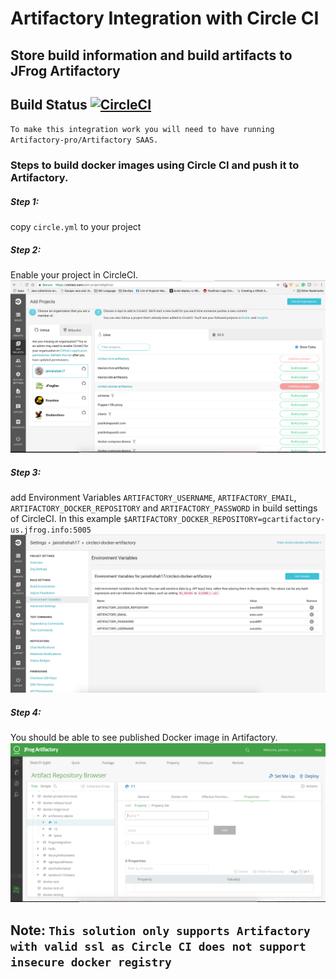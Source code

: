 # Artifactory Integration with Circle CI
## Store build information and build artifacts to JFrog Artifactory
## Build Status [![CircleCI](https://circleci.com/gh/jainishshah17/circleci-docker-artifactory.svg?style=svg)](https://circleci.com/gh/jainishshah17/circleci-docker-artifactory)

`To make this integration work you will need to have running Artifactory-pro/Artifactory SAAS.`

### Steps to build docker images using Circle CI and push it to Artifactory.

##### Step 1:

copy `circle.yml` to your project

##### Step 2:

Enable your project in CircleCI.
![screenshot](img/Screen_Shot1.png)

##### Step 3:

add Environment Variables `ARTIFACTORY_USERNAME`, `ARTIFACTORY_EMAIL`, `ARTIFACTORY_DOCKER_REPOSITORY` and `ARTIFACTORY_PASSWORD` in build settings of CircleCI.
In this example `$ARTIFACTORY_DOCKER_REPOSITORY=gcartifactory-us.jfrog.info:5005`
![screenshot](img/Screen_Shot2.png)

##### Step 4:

You should be able to see published Docker image in Artifactory.
![screenshot](img/Screen_Shot3.png)

## Note: `This solution only supports Artifactory with valid ssl as Circle CI does not support insecure docker registry `
